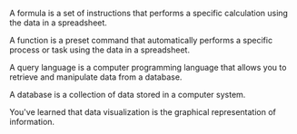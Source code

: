 A formula is a set of instructions that performs a specific calculation using the data in a spreadsheet.

A function is a preset command that automatically performs a specific process or task using the data in a spreadsheet.

A query language is a computer programming language that allows you to retrieve and manipulate data from a database.

A database is a collection of data stored in a computer system.

You've learned that data visualization is the graphical representation of information.